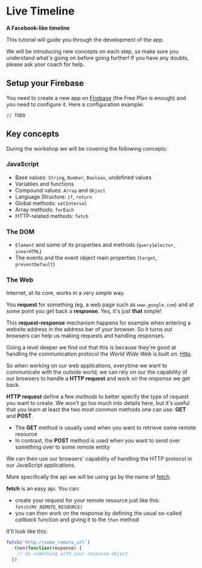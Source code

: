 # Live Timeline

**A Facebook-like timeline**

This tutorial will guide you through the development of the app.

We will be introducing new concepts on each step, so make sure you understand what's going on before going further!
If you have any doubts, please ask your coach for help.

## Setup your Firebase
You need to create a new app on [Firebase](https://www.firebase.com/) (the Free Plan is enough) and you need to configure it.
Here a configuration example:

```
// TODO
```

## Key concepts

During the workshop we will be covering the following concepts:

### JavaScript
  * Base values: `String`, `Number`, `Boolean`, undefined values
  * Variables and functions
  * Compound values: `Array` and `Object`
  * Language Structure: `if`, `return`
  * Global methods: `setInterval`
  * Array methods: `forEach`
  * HTTP-related methods: `fetch`

### The DOM
  * `Element` and some of its properties and methods (`querySelector`, `innerHTML`)
  * The events and the event object main properties (`target`, `preventDefault`)

### The Web
Internet, at its core, works in a very simple way.

You **request** for something (eg. a web page such as `www.google.com`) and at some point you get back a **response**. Yes, it's just **that** simple!

This **request–response** mechanism happens for example when entering a website address in the address bar of your browser.
So it turns out browsers can help us making requests and handling responses.

Going a level deeper we find out that this is because they're good at handling the communication protocol the *World Wide Web* is built on: [Http](https://en.wikipedia.org/wiki/Hypertext_Transfer_Protocol).

So when working on our web applications, everytime we want to communicate with the outside world, we can rely on our the capability of our browsers to handle a **HTTP request** and work on the *response* we get back.

**HTTP request** define a few *methods* to better specify the type of request you want to create. We won't go too much into details here, but it's useful that you learn at least the two most common methods one can use: **GET** and **POST**.

  * The **GET** method is usually used when you want to retrieve some remote resource
  * In contrast, the **POST** method is used when you want to send over something over to some remote entity

We can then use our browsers' capability of handling the HTTP protocol in our JavaScript applications.

More specifically the api we will be using go by the name of [fetch](https://developer.mozilla.org/en-US/docs/Web/API/Fetch_API).

**fetch** is an easy api. You can:
  * create your request for your remote resource just like this: `fetch(MY_REMOTE_RESOURCE)`
  * you can then work on the response by defining the usual so-called *callback* function and giving it to the `then` method

It'll look like this:
```javascript
fetch('http://some_remote_url')
  .then(function(response) {
    // do something with your response object
  })  
```
